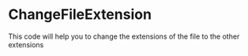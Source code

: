 # ChangeFileExtension
This code will help you to change the extensions of the file to the other extensions
